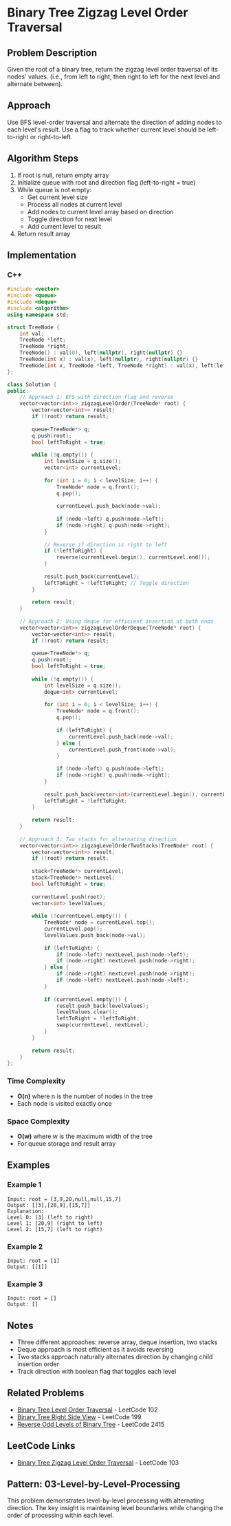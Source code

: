 # Binary Tree Zigzag Level Order Traversal

## Problem Description

Given the root of a binary tree, return the zigzag level order traversal of its nodes' values. (i.e., from left to right, then right to left for the next level and alternate between).

## Approach

Use BFS level-order traversal and alternate the direction of adding nodes to each level's result. Use a flag to track whether current level should be left-to-right or right-to-left.

## Algorithm Steps

1. If root is null, return empty array
2. Initialize queue with root and direction flag (left-to-right = true)
3. While queue is not empty:
   - Get current level size
   - Process all nodes at current level
   - Add nodes to current level array based on direction
   - Toggle direction for next level
   - Add current level to result
4. Return result array

## Implementation

### C++

```cpp
#include <vector>
#include <queue>
#include <deque>
#include <algorithm>
using namespace std;

struct TreeNode {
    int val;
    TreeNode *left;
    TreeNode *right;
    TreeNode() : val(0), left(nullptr), right(nullptr) {}
    TreeNode(int x) : val(x), left(nullptr), right(nullptr) {}
    TreeNode(int x, TreeNode *left, TreeNode *right) : val(x), left(left), right(right) {}
};

class Solution {
public:
    // Approach 1: BFS with direction flag and reverse
    vector<vector<int>> zigzagLevelOrder(TreeNode* root) {
        vector<vector<int>> result;
        if (!root) return result;
        
        queue<TreeNode*> q;
        q.push(root);
        bool leftToRight = true;
        
        while (!q.empty()) {
            int levelSize = q.size();
            vector<int> currentLevel;
            
            for (int i = 0; i < levelSize; i++) {
                TreeNode* node = q.front();
                q.pop();
                
                currentLevel.push_back(node->val);
                
                if (node->left) q.push(node->left);
                if (node->right) q.push(node->right);
            }
            
            // Reverse if direction is right to left
            if (!leftToRight) {
                reverse(currentLevel.begin(), currentLevel.end());
            }
            
            result.push_back(currentLevel);
            leftToRight = !leftToRight; // Toggle direction
        }
        
        return result;
    }
    
    // Approach 2: Using deque for efficient insertion at both ends
    vector<vector<int>> zigzagLevelOrderDeque(TreeNode* root) {
        vector<vector<int>> result;
        if (!root) return result;
        
        queue<TreeNode*> q;
        q.push(root);
        bool leftToRight = true;
        
        while (!q.empty()) {
            int levelSize = q.size();
            deque<int> currentLevel;
            
            for (int i = 0; i < levelSize; i++) {
                TreeNode* node = q.front();
                q.pop();
                
                if (leftToRight) {
                    currentLevel.push_back(node->val);
                } else {
                    currentLevel.push_front(node->val);
                }
                
                if (node->left) q.push(node->left);
                if (node->right) q.push(node->right);
            }
            
            result.push_back(vector<int>(currentLevel.begin(), currentLevel.end()));
            leftToRight = !leftToRight;
        }
        
        return result;
    }
    
    // Approach 3: Two stacks for alternating direction
    vector<vector<int>> zigzagLevelOrderTwoStacks(TreeNode* root) {
        vector<vector<int>> result;
        if (!root) return result;
        
        stack<TreeNode*> currentLevel;
        stack<TreeNode*> nextLevel;
        bool leftToRight = true;
        
        currentLevel.push(root);
        vector<int> levelValues;
        
        while (!currentLevel.empty()) {
            TreeNode* node = currentLevel.top();
            currentLevel.pop();
            levelValues.push_back(node->val);
            
            if (leftToRight) {
                if (node->left) nextLevel.push(node->left);
                if (node->right) nextLevel.push(node->right);
            } else {
                if (node->right) nextLevel.push(node->right);
                if (node->left) nextLevel.push(node->left);
            }
            
            if (currentLevel.empty()) {
                result.push_back(levelValues);
                levelValues.clear();
                leftToRight = !leftToRight;
                swap(currentLevel, nextLevel);
            }
        }
        
        return result;
    }
};
```

### Time Complexity

- **O(n)** where n is the number of nodes in the tree
- Each node is visited exactly once

### Space Complexity

- **O(w)** where w is the maximum width of the tree
- For queue storage and result array

## Examples

### Example 1

```
Input: root = [3,9,20,null,null,15,7]
Output: [[3],[20,9],[15,7]]
Explanation:
Level 0: [3] (left to right)
Level 1: [20,9] (right to left) 
Level 2: [15,7] (left to right)
```

### Example 2

```
Input: root = [1]
Output: [[1]]
```

### Example 3

```
Input: root = []
Output: []
```

## Notes

- Three different approaches: reverse array, deque insertion, two stacks
- Deque approach is most efficient as it avoids reversing
- Two stacks approach naturally alternates direction by changing child insertion order
- Track direction with boolean flag that toggles each level

## Related Problems

- [Binary Tree Level Order Traversal](https://leetcode.com/problems/binary-tree-level-order-traversal/) - LeetCode 102
- [Binary Tree Right Side View](https://leetcode.com/problems/binary-tree-right-side-view/) - LeetCode 199
- [Reverse Odd Levels of Binary Tree](https://leetcode.com/problems/reverse-odd-levels-of-binary-tree/) - LeetCode 2415

## LeetCode Links

- [Binary Tree Zigzag Level Order Traversal](https://leetcode.com/problems/binary-tree-zigzag-level-order-traversal/) - LeetCode 103

## Pattern: 03-Level-by-Level-Processing

This problem demonstrates level-by-level processing with alternating direction. The key insight is maintaining level boundaries while changing the order of processing within each level.
